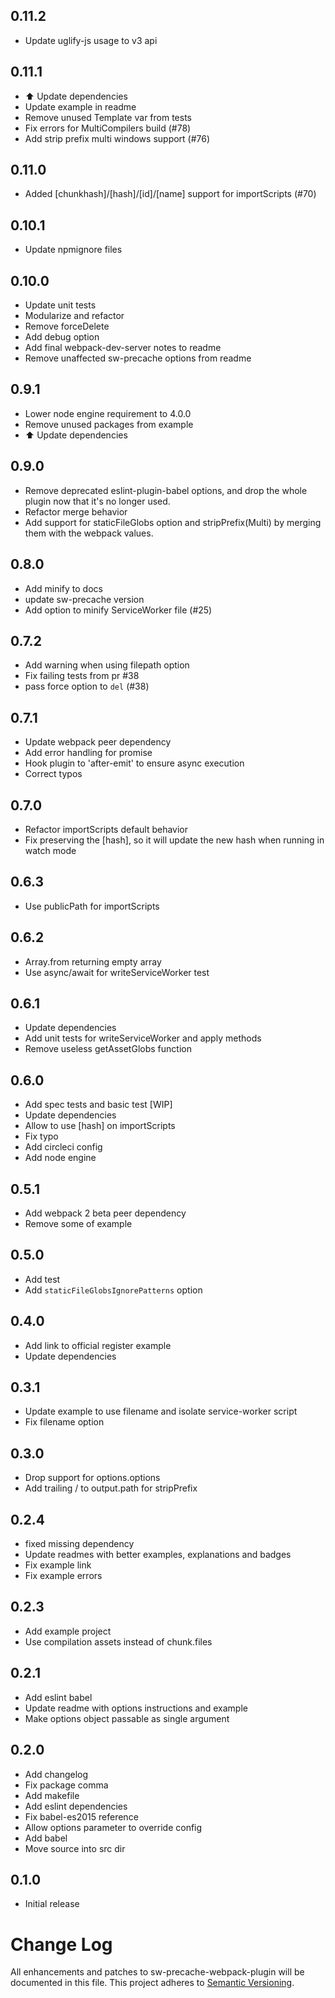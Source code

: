 ## 0.11.2

* Update uglify-js usage to v3 api

## 0.11.1

* :arrow_up: Update dependencies
* Update example in readme
* Remove unused Template var from tests
* Fix errors for MultiCompilers build (#78)
* Add strip prefix multi windows support (#76)

## 0.11.0

* Added [chunkhash]/[hash]/[id]/[name] support for importScripts (#70)

## 0.10.1

* Update npmignore files

## 0.10.0

* Update unit tests
* Modularize and refactor
* Remove forceDelete
* Add debug option
* Add final webpack-dev-server notes to readme
* Remove unaffected sw-precache options from readme

## 0.9.1

* Lower node engine requirement to 4.0.0
* Remove unused packages from example
* :arrow_up: Update dependencies

## 0.9.0

* Remove deprecated eslint-plugin-babel options, and drop the whole plugin now that it&#39;s no longer used.
* Refactor merge behavior
* Add support for staticFileGlobs option and stripPrefix(Multi) by merging them with the webpack values.

## 0.8.0

* Add minify to docs
* update sw-precache version
* Add option to minify ServiceWorker file (#25)

## 0.7.2

* Add warning when using filepath option
* Fix failing tests from pr #38
* pass force option to `del` (#38)

## 0.7.1

* Update webpack peer dependency
* Add error handling for promise
* Hook plugin to &#39;after-emit&#39; to ensure async execution
* Correct typos

## 0.7.0

* Refactor importScripts default behavior
* Fix preserving the [hash], so it will update the new hash when running in watch mode

## 0.6.3

* Use publicPath for importScripts

## 0.6.2

* Array.from returning empty array
* Use async/await for writeServiceWorker test

## 0.6.1

* Update dependencies
* Add unit tests for writeServiceWorker and apply methods
* Remove useless getAssetGlobs function

## 0.6.0

* Add spec tests and basic test [WIP]
* Update dependencies
* Allow to use [hash] on importScripts
* Fix typo
* Add circleci config
* Add node engine

## 0.5.1

* Add webpack 2 beta peer dependency
* Remove some of example

## 0.5.0

* Add test
* Add `staticFileGlobsIgnorePatterns` option

## 0.4.0

* Add link to official register example
* Update dependencies

## 0.3.1

* Update example to use filename and isolate service-worker script
* Fix filename option

## 0.3.0

* Drop support for options.options
* Add trailing / to output.path for stripPrefix

## 0.2.4

* fixed missing dependency
* Update readmes with better examples, explanations and badges
* Fix example link
* Fix example errors

## 0.2.3

* Add example project
* Use compilation assets instead of chunk.files

## 0.2.1

* Add eslint babel
* Update readme with options instructions and example
* Make options object passable as single argument

## 0.2.0

* Add changelog
* Fix package comma
* Add makefile
* Add eslint dependencies
* Fix babel-es2015 reference
* Allow options parameter to override config
* Add babel
* Move source into src dir

## 0.1.0

* Initial release

# Change Log
All enhancements and patches to sw-precache-webpack-plugin will be documented in this file.
This project adheres to [Semantic Versioning](http://semver.org/).
